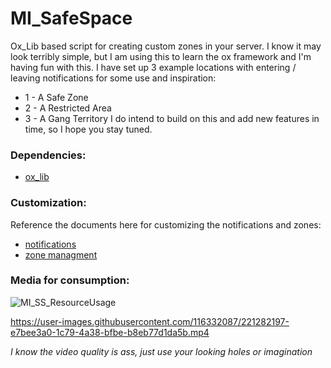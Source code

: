 
# MI_SafeSpace
Ox_Lib based script for creating custom zones in your server. I know it may look terribly simple, but I am using this to learn the ox framework and I'm having fun with this. I have set up 3 example locations with entering / leaving notifications for some use and inspiration:
* 1 - A Safe Zone
* 2 - A Restricted Area
* 3 - A Gang Territory
I do intend to build on this and add new features in time, so I hope you stay tuned.

### Dependencies:
* [ox_lib](https://github.com/overextended/ox_lib)

### Customization:
Reference the documents here for customizing the notifications and zones:
* [notifications](https://overextended.github.io/docs/ox_lib/Interface/Client/notify/#libnotify)
* [zone managment](https://overextended.github.io/docs/ox_lib/Zones/Client)

### Media for consumption:
![MI_SS_ResourceUsage](https://user-images.githubusercontent.com/116332087/221282217-b66f200c-f27b-4a30-b0aa-03a23a9e724a.png)


https://user-images.githubusercontent.com/116332087/221282197-e7bee3a0-1c79-4a38-bfbe-b8eb77d1da5b.mp4

*I know the video quality is ass, just use your looking holes or imagination*
